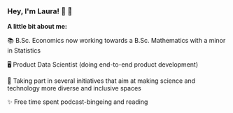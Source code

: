 ### Hey, I'm Laura! 👋 🤗

**A little bit about me:**

📚 B.Sc. Economics now working towards a B.Sc. Mathematics with a minor in Statistics

🖥️ Product Data Scientist (doing end-to-end product development)

🌱 Taking part in several initiatives that aim at making science and technology more diverse and inclusive spaces

✨ Free time spent podcast-bingeing and reading
